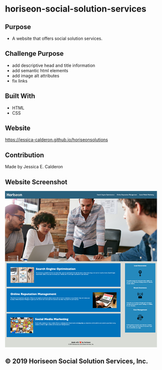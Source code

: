 # horiseon-social-solution-services

## Purpose
* A website that offers social solution services.

## Challenge Purpose
* add descriptive head and title information
*  add semantic html elements
* add image alt attributes
* fix links

## Built With
* HTML
* CSS

## Website
https://jessica-calderon.github.io/horiseonsolutions

## Contribution
Made by Jessica E. Calderon

## Website Screenshot
![index screenshot](./assets/images/horiseon.png "homepage screenshot")

## &copy; 2019 Horiseon Social Solution Services, Inc.


